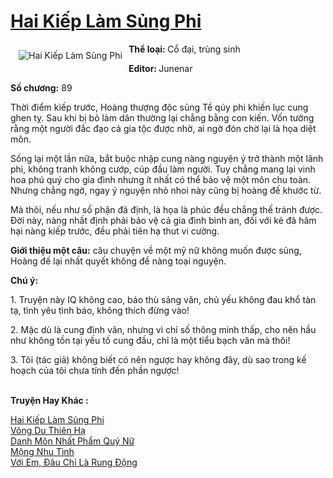 <a href="https://utruyen.com/truyen/hai-kiep-lam-sung-phi/16371/" title="Hai Kiếp Làm Sủng Phi"><h1>Hai Kiếp Làm Sủng Phi</h1></a><div style="display:table"><img align="right" style="float: left; padding: 10px;" src="https://utruyen.com/images/story/200x260/hai-kiep-lam-sung-phi.jpg" alt="Hai Kiếp Làm Sủng Phi"><b>Thể loại: </b>Cổ đại, trùng sinh<p></p><b>Editor: </b>Junenar<p></p><b>Số chương:</b> 89<p></p>Thời điểm kiếp trước, Hoàng thượng độc sủng Tề qúy phi khiến lục cung ghen tỵ. Sau khi bị bỏ làm dân thường lại chẳng bằng con kiến. Vốn tưởng rằng một người đắc đạo cả gia tộc được nhờ, ai ngờ đón chờ lại là họa diệt môn.<p></p>Sống lại một lần nữa, bắt buộc nhập cung nàng nguyện ý trở thành một lãnh phi, không tranh không cướp, cúp đầu làm người. Tuy chẳng mang lại vinh hoa phú quý cho gia đình nhưng ít nhất có thể bảo vệ một môn chu toàn. Nhưng chẳng ngờ, ngay ý nguyện nhỏ nhoi này cũng bị hoàng đế khước từ.<p></p>Mà thôi, nếu như số phận đã định, là họa là phúc đều chẳng thế tránh được. Đời này, nàng nhất định phải bảo vệ cả gia đình bình an, đối với kẻ đã hãm hại nàng kiếp trước, đều phải tiên hạ thut vi cường.<p></p><b>Giới thiệu một câu:</b> câu chuyện về một mỹ nữ không muốn được sủng, Hoàng đế lại nhất quyết không để nàng toại nguyện.<p></p><b>Chú ý: </b><p></p>1. Truyện này IQ không cao, báo thù sảng văn, chủ yếu không đau khổ tàn tạ, tình yêu tình báo, không thích đừng vào!<p></p>2. Mặc dù là cung đình văn, nhưng vì chỉ số thông minh thấp, cho nên hầu như không tồn tại yếu tố cung đấu, chỉ là một tiểu bạch văn mà thôi!<p></p>3. Tôi (tác giả) không biết có nên ngược hay không đây, dù sao trong kế hoạch của tôi chưa tính đến phần ngược!</div><p><br><b>Truyện Hay Khác :</b></p><a href="https://utruyen.com/truyen/hai-kiep-lam-sung-phi/16371/" alt="Hai Kiếp Làm Sủng Phi">Hai Kiếp Làm Sủng Phi</a><br/><a href="https://utruyen.com/truyen/vong-du-thien-ha/19370/" alt="Võng Du Thiên Hạ">Võng Du Thiên Hạ</a><br/><a href="https://github.com/quanluxury/ngontinh_top100/tree/master/truyenhay/19189" alt="Danh Môn Nhất Phẩm Quý Nữ">Danh Môn Nhất Phẩm Quý Nữ</a><br/><a href="https://github.com/quanluxury/ngontinh_top100/tree/master/truyenhay/19291" alt="Mộng Nhu Tình">Mộng Nhu Tình</a><br/><a href="https://maps.google.com.bn/url?q=https%3A%2F%2Futruyen.com%2Ftruyen%2Fvoi-em-dau-chi-la-rung-dong%2F19031%2F" alt="Với Em, Đâu Chỉ Là Rung Động">Với Em, Đâu Chỉ Là Rung Động</a><br/>